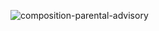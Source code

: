 ![composition-parental-advisory](https://github.com/user-attachments/assets/fd125502-ca4e-4621-985b-a9bdaf2ca320)
